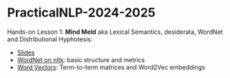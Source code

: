 # PracticalNLP-2024-2025

Hands-on Lesson 1: __Mind Meld__ aka Lexical Semantics, desiderata, WordNet and Distributional Hyphotesis:
- [Slides](https://uniroma2-my.sharepoint.com/:p:/g/personal/elenasofia_ruzzetti_alumni_uniroma2_eu/EUIHxecfvXJOoRfbA4XGCuwBp1WN8vEaqnx7vizBTX1I4g?e=15P9MB)
- [WordNet on nltk](https://github.com/elenasofia98/PracticalNLP-2024-2025/blob/main/HoL01_1_WordNet.ipynb): basic structure and metrics
- [Word Vectors](https://github.com/elenasofia98/PracticalNLP-2024-2025/blob/main/HoL01_2_Word2Vec.ipynb): Term-to-term matrices and Word2Vec embeddings